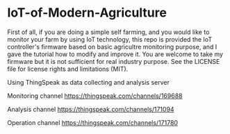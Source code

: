 # IoT-of-Modern-Agriculture

First of all, if you are doing a simple self farming, and you would like to monitor your farm by using IoT technology, this repo is provided the IoT controller's firmware based on basic agricultre monitoring purpose, and I gave the tutorial how to modify and improve it.
You are welcome to take my firmware but it is not sufficient for real industry purpose. 
See the LICENSE file for license rights and limitations (MIT).



Using ThingSpeak as data collecting and analysis server

Monitoring channel
https://thingspeak.com/channels/169688

Analysis channel
https://thingspeak.com/channels/171094

Operation channel
https://thingspeak.com/channels/171780
